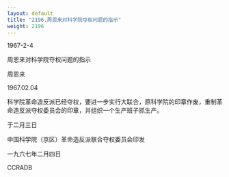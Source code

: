 ```yaml
---
layout: default
title: "2196.周恩来对科学院夺权问题的指示"
weight: 2196
---
```


1967-2-4

周恩来对科学院夺权问题的指示

周恩来

1967.02.04

科学院革命造反派已经夺权，要进一步实行大联合，原科学院的印章作废，重制革命造反派夺权委员会的印章，并组织一个生产班子抓生产。

于二月三日

中国科学院（京区）革命造反派联合夺权委员会印发

一九六七年二月四日

CCRADB

